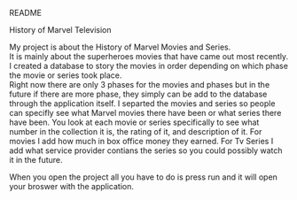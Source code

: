 ﻿README

History of Marvel Television


My project is about the History of Marvel Movies and Series.  
It is mainly about the superheroes movies that have came out most recently.  
I created a database to story the movies in order depending on which phase the movie or series took place.  
Right now there are only 3 phases for the movies and phases but in the future if there are more phase, they simply can be add to the database through the application itself.
I separted the movies and series so people can specifly see what Marvel movies there have been or what series there have been.
You look at each movie or series specifically to see what number in the collection it is, the rating of it, and description of it.
For movies I add how much in box office money they earned.
For Tv Series I add what service provider contians the series so you could possibly watch it in the future.  


When you open the project all you have to do is press run and it will open your broswer with the application.